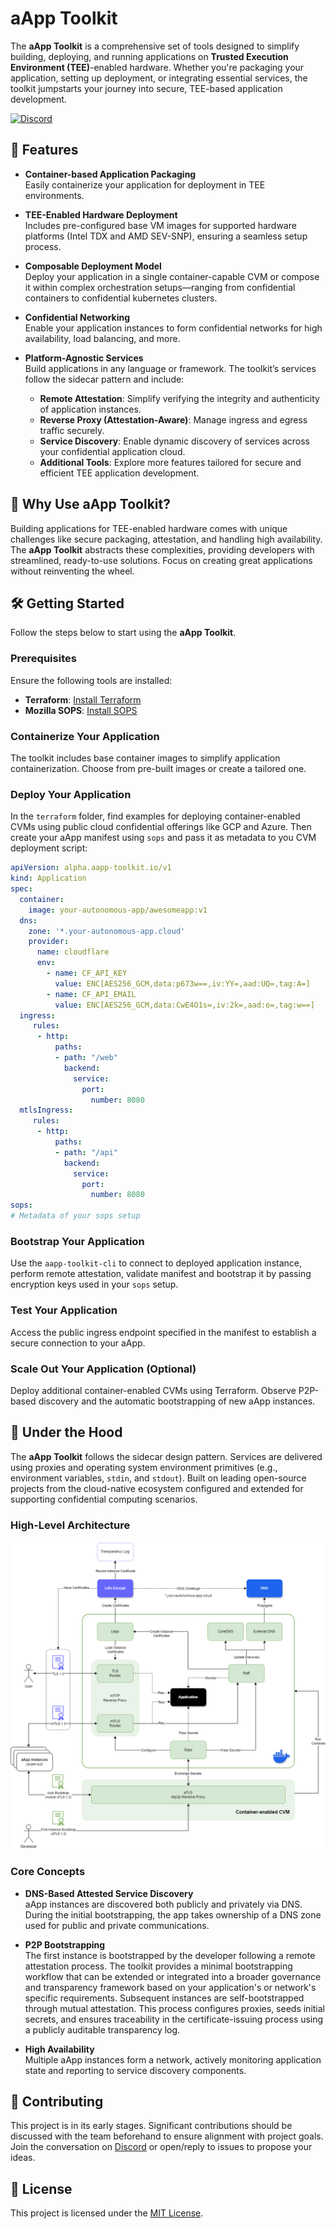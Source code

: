 
# aApp Toolkit

The **aApp Toolkit** is a comprehensive set of tools designed to simplify building, deploying, and running applications on **Trusted Execution Environment (TEE)**-enabled hardware. Whether you're packaging your application, setting up deployment, or integrating essential services, the toolkit jumpstarts your journey into secure, TEE-based application development.

[![Discord](https://img.shields.io/badge/DISCORD-COMMUNITY-informational?style=for-the-badge&logo=discord)](https://discord.gg/fWwMSZdBF2)

## 🚀 Features

- **Container-based Application Packaging**  
  Easily containerize your application for deployment in TEE environments.

- **TEE-Enabled Hardware Deployment**  
  Includes pre-configured base VM images for supported hardware platforms (Intel TDX and AMD SEV-SNP), ensuring a seamless setup process.

- **Composable Deployment Model**  
  Deploy your application in a single container-capable CVM or compose it within complex orchestration setups—ranging from confidential containers to confidential kubernetes clusters.

- **Confidential Networking**  
  Enable your application instances to form confidential networks for high availability, load balancing, and more.

- **Platform-Agnostic Services**  
  Build applications in any language or framework. The toolkit’s services follow the sidecar pattern and include:
  - **Remote Attestation**: Simplify verifying the integrity and authenticity of application instances.
  - **Reverse Proxy (Attestation-Aware)**: Manage ingress and egress traffic securely.
  - **Service Discovery**: Enable dynamic discovery of services across your confidential application cloud.
  - **Additional Tools**: Explore more features tailored for secure and efficient TEE application development.

## 🎯 Why Use aApp Toolkit?

Building applications for TEE-enabled hardware comes with unique challenges like secure packaging, attestation, and handling high availability. The **aApp Toolkit** abstracts these complexities, providing developers with streamlined, ready-to-use solutions. Focus on creating great applications without reinventing the wheel.

## 🛠️ Getting Started

Follow the steps below to start using the **aApp Toolkit**.

### Prerequisites

Ensure the following tools are installed:
- **Terraform**: [Install Terraform](https://developer.hashicorp.com/terraform/install)  
- **Mozilla SOPS**: [Install SOPS](https://github.com/getsops/sops/releases)

### Containerize Your Application

The toolkit includes base container images to simplify application containerization. Choose from pre-built images or create a tailored one.

### Deploy Your Application

In the `terraform` folder, find examples for deploying container-enabled CVMs using public cloud confidential offerings like GCP and Azure. Then create your aApp manifest using `sops` and pass it as metadata to you CVM deployment script:

```yaml
apiVersion: alpha.aapp-toolkit.io/v1
kind: Application
spec:
  container:
    image: your-autonomous-app/awesomeapp:v1
  dns:
    zone: '*.your-autonomous-app.cloud'
    provider: 
      name: cloudflare
      env:
        - name: CF_API_KEY
          value: ENC[AES256_GCM,data:p673w==,iv:YY=,aad:UQ=,tag:A=]
        - name: CF_API_EMAIL
          value: ENC[AES256_GCM,data:CwE4O1s=,iv:2k=,aad:o=,tag:w==]
  ingress:
     rules:
      - http:
          paths:
          - path: "/web"
            backend:
              service:
                port:
                  number: 8080
  mtlsIngress:
     rules:
      - http:
          paths:
          - path: "/api"
            backend:
              service:
                port:
                  number: 8080
sops:
# Metadata of your sops setup
```

### Bootstrap Your Application

Use the `aapp-toolkit-cli` to connect to deployed application instance, perform remote attestation, validate manifest and bootstrap it by passing encryption keys used in your `sops` setup.

### Test Your Application

Access the public ingress endpoint specified in the manifest to establish a secure connection to your aApp.

### Scale Out Your Application (Optional)

Deploy additional container-enabled CVMs using Terraform. Observe P2P-based discovery and the automatic bootstrapping of new aApp instances.

## 🧰 Under the Hood

The **aApp Toolkit** follows the sidecar design pattern. Services are delivered using proxies and operating system environment primitives (e.g., environment variables, `stdin`, and `stdout`). Built on leading open-source projects from the cloud-native ecosystem configured and extended for supporting confidential computing scenarios.

### High-Level Architecture

![High-level design](docs/assets/high-level-architecture.png)

### Core Concepts

- **DNS-Based Attested Service Discovery**  
  aApp instances are discovered both publicly and privately via DNS. During the initial bootstrapping, the app takes ownership of a DNS zone used for public and private communications.

- **P2P Bootstrapping**  
  The first instance is bootstrapped by the developer following a remote attestation process. The toolkit provides a minimal bootstrapping workflow that can be extended or integrated into a broader governance and transparency framework based on your application's or network's specific requirements. Subsequent instances are self-bootstrapped through mutual attestation. This process configures proxies, seeds initial secrets, and ensures traceability in the certificate-issuing process using a publicly auditable transparency log. 

- **High Availability**  
  Multiple aApp instances form a network, actively monitoring application state and reporting to service discovery components.

## 🤝 Contributing

This project is in its early stages. Significant contributions should be discussed with the team beforehand to ensure alignment with project goals. Join the conversation on [Discord](https://discord.gg/fWwMSZdBF2) or open/reply to issues to propose your ideas.

## 📄 License

This project is licensed under the [MIT License](LICENSE).